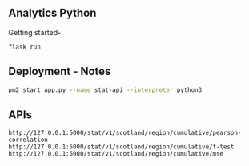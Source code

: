 ## Analytics Python

Getting started-
```
flask run
```

## Deployment - Notes
``` bash
pm2 start app.py --name stat-api --interpreter python3
```

## APIs

```
http://127.0.0.1:5000/stat/v1/scotland/region/cumulative/pearson-correlation
http://127.0.0.1:5000/stat/v1/scotland/region/cumulative/f-test
http://127.0.0.1:5000/stat/v1/scotland/region/cumulative/mse
```